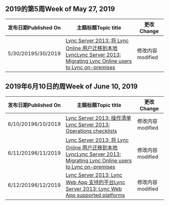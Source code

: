 <!-- This file is generated automatically each week. Changes made to this file will be overwritten.-->




## <a name="week-of-may-27-2019"></a><span data-ttu-id="08bd5-101">2019的第5周</span><span class="sxs-lookup"><span data-stu-id="08bd5-101">Week of May 27, 2019</span></span>


| <span data-ttu-id="08bd5-102">发布日期</span><span class="sxs-lookup"><span data-stu-id="08bd5-102">Published On</span></span> |<span data-ttu-id="08bd5-103">主题标题</span><span class="sxs-lookup"><span data-stu-id="08bd5-103">Topic title</span></span> | <span data-ttu-id="08bd5-104">更改</span><span class="sxs-lookup"><span data-stu-id="08bd5-104">Change</span></span> |
|------|------------|--------|
| <span data-ttu-id="08bd5-105">5/30/2019</span><span class="sxs-lookup"><span data-stu-id="08bd5-105">5/30/2019</span></span> | [<span data-ttu-id="08bd5-106">Lync Server 2013: 将 Lync Online 用户迁移到本地 Lync</span><span class="sxs-lookup"><span data-stu-id="08bd5-106">Lync Server 2013: Migrating Lync Online users to Lync on-premises</span></span>](/LyncServer/lync-server-2013-migrating-lync-online-users-to-lync-on-premises) | <span data-ttu-id="08bd5-107">修改内容</span><span class="sxs-lookup"><span data-stu-id="08bd5-107">modified</span></span> |


## <a name="week-of-june-10-2019"></a><span data-ttu-id="08bd5-108">2019年6月10日的周</span><span class="sxs-lookup"><span data-stu-id="08bd5-108">Week of June 10, 2019</span></span>


| <span data-ttu-id="08bd5-109">发布日期</span><span class="sxs-lookup"><span data-stu-id="08bd5-109">Published On</span></span> |<span data-ttu-id="08bd5-110">主题标题</span><span class="sxs-lookup"><span data-stu-id="08bd5-110">Topic title</span></span> | <span data-ttu-id="08bd5-111">更改</span><span class="sxs-lookup"><span data-stu-id="08bd5-111">Change</span></span> |
|------|------------|--------|
| <span data-ttu-id="08bd5-112">6/10/2019</span><span class="sxs-lookup"><span data-stu-id="08bd5-112">6/10/2019</span></span> | [<span data-ttu-id="08bd5-113">Lync Server 2013: 操作清单</span><span class="sxs-lookup"><span data-stu-id="08bd5-113">Lync Server 2013: Operations checklists</span></span>](/LyncServer/lync-server-2013-operations-checklists) | <span data-ttu-id="08bd5-114">修改内容</span><span class="sxs-lookup"><span data-stu-id="08bd5-114">modified</span></span> |
| <span data-ttu-id="08bd5-115">6/11/2019</span><span class="sxs-lookup"><span data-stu-id="08bd5-115">6/11/2019</span></span> | [<span data-ttu-id="08bd5-116">Lync Server 2013: 将 Lync Online 用户迁移到本地 Lync</span><span class="sxs-lookup"><span data-stu-id="08bd5-116">Lync Server 2013: Migrating Lync Online users to Lync on-premises</span></span>](/LyncServer/lync-server-2013-migrating-lync-online-users-to-lync-on-premises) | <span data-ttu-id="08bd5-117">修改内容</span><span class="sxs-lookup"><span data-stu-id="08bd5-117">modified</span></span> |
| <span data-ttu-id="08bd5-118">6/12/2019</span><span class="sxs-lookup"><span data-stu-id="08bd5-118">6/12/2019</span></span> | [<span data-ttu-id="08bd5-119">Lync Server 2013: Lync Web App 支持的平台</span><span class="sxs-lookup"><span data-stu-id="08bd5-119">Lync Server 2013: Lync Web App supported platforms</span></span>](/LyncServer/lync-server-2013-lync-web-app-supported-platforms) | <span data-ttu-id="08bd5-120">修改内容</span><span class="sxs-lookup"><span data-stu-id="08bd5-120">modified</span></span> |
